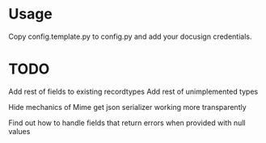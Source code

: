 # Usage

Copy config.template.py to config.py and add your docusign credentials.

# TODO

Add rest of fields to existing recordtypes
Add rest of unimplemented types

Hide mechanics of Mime
get json serializer working more transparently

Find out how to handle fields that return errors when provided
with null values
